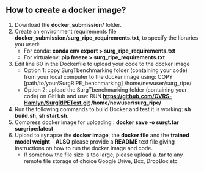 ## How to create a docker image?
1. Download the **docker_submission/** folder.
2. Create an environment requirements file **docker_submission/surg_ripe_requirements.txt**, to specify the libraries you used:
     + For conda: **conda env export > surg_ripe_requirements.txt**
     + For virtualenv: **pip freeze > surg_ripe_requirements.txt**
3. Edit line 60 in the Dockerfile to upload your code to the docker image
    + Option 1: copy SurgTbenchmarking folder (containing your code) from your local computer to the docker image using: COPY [path/to/your/SurgRIPE_benchmarking] /home/newuser/surg_ripe/
    + Option 2: upload the SurgTbenchmarking folder (containing your code) on GitHub and use: RUN **https://github.com/CVRS-Hamlyn/SurgRIPETest.git /home/newuser/surg_ripe/**
4. Run the following commands to build Docker and test it is working: **sh build.sh**, **sh start.sh**.
5. Compress docker image for uploading : **docker save -o surgt.tar surgripe:latest**
6. Upload to synapse the **docker image**, the **docker file** and the **trained model weight** -  **ALSO** please provide a **README** text file giving instructions on how to run the docker image and code.
    + If somehow the file size is too large, please upload a .tar to any remote file storage of choice Google Drive, Box, DropBox etc